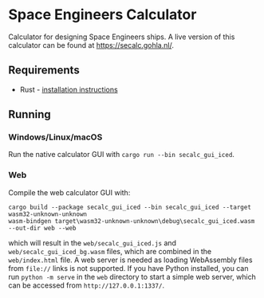 # Space Engineers Calculator

Calculator for designing Space Engineers ships. A live version of this calculator can be found at https://secalc.gohla.nl/.

## Requirements

* Rust - [installation instructions](https://www.rust-lang.org/tools/install)

## Running

### Windows/Linux/macOS

Run the native calculator GUI with `cargo run --bin secalc_gui_iced`.

### Web

Compile the web calculator GUI with:

```shell script
cargo build --package secalc_gui_iced --bin secalc_gui_iced --target wasm32-unknown-unknown
wasm-bindgen target\wasm32-unknown-unknown\debug\secalc_gui_iced.wasm --out-dir web --web
```

which will result in the `web/secalc_gui_iced.js` and `web/secalc_gui_iced_bg.wasm` files, which are combined in the `web/index.html` file.
A web server is needed as loading WebAssembly files from `file://` links is not supported.
If you have Python installed, you can run `python -m serve` in the `web` directory to start a simple web server, which can be accessed from `http://127.0.0.1:1337/`.
